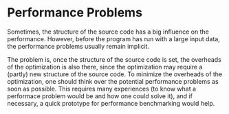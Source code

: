# Performance Problems

Sometimes, the structure of the source code has a big influence on the performance. However, before the program has run with a large input data, the performance problems usually remain implicit.

The problem is, once the structure of the source code is set, the overheads of the optimization is also there, since the optimization may require a (partly) new structure of the source code. To minimize the overheads of the optimization, one should think over the potential performance problems as soon as possible. This requires many experiences (to know what a performace problem would be and how one could solve it), and if necessary, a quick prototype for performance benchmarking would help.
